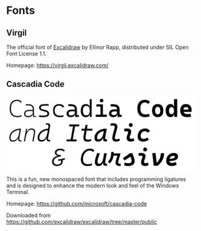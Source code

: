 # Fonts

## Virgil

The official font of [Excalidraw](https://excalidraw.com/) by Ellinor Rapp, distributed under SIL Open Font License 1.1.

Homepage: https://virgil.excalidraw.com/

## Cascadia Code

![Cascadia Code](https://github.com/microsoft/cascadia-code/raw/main/images/cascadia-code.png)

This is a fun, new monospaced font that includes programming ligatures and is designed to enhance the modern look and feel of the Windows Terminal.

Homepage: https://github.com/microsoft/cascadia-code

Downloaded from https://github.com/excalidraw/excalidraw/tree/master/public
